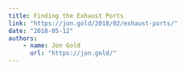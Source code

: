 ```yaml
---
title: Finding the Exhaust Ports
link: "https://jon.gold/2018/02/exhaust-ports/"
date: "2018-05-12"
authors:
    - name: Jon Gold
      url: "https://jon.gold/"
---
```

